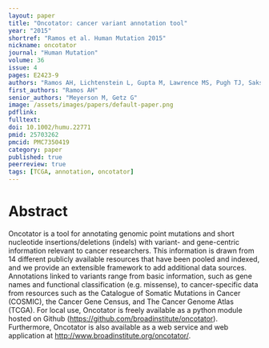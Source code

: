 ```yaml
---
layout: paper
title: "Oncotator: cancer variant annotation tool"
year: "2015"
shortref: "Ramos et al. Human Mutation 2015"
nickname: oncotator
journal: "Human Mutation"
volume: 36
issue: 4
pages: E2423-9
authors: "Ramos AH, Lichtenstein L, Gupta M, Lawrence MS, Pugh TJ, Saksena G, Meyerson M, Getz G"
first_authors: "Ramos AH"
senior_authors: "Meyerson M, Getz G"
image: /assets/images/papers/default-paper.png
pdflink:
fulltext:
doi: 10.1002/humu.22771
pmid: 25703262
pmcid: PMC7350419
category: paper
published: true
peerreview: true
tags: [TCGA, annotation, oncotator]
---
```


# Abstract

Oncotator is a tool for annotating genomic point mutations and short nucleotide insertions/deletions (indels) with variant- and gene-centric information relevant to cancer researchers. This information is drawn from 14 different publicly available resources that have been pooled and indexed, and we provide an extensible framework to add additional data sources. Annotations linked to variants range from basic information, such as gene names and functional classification (e.g. missense), to cancer-specific data from resources such as the Catalogue of Somatic Mutations in Cancer (COSMIC), the Cancer Gene Census, and The Cancer Genome Atlas (TCGA). For local use, Oncotator is freely available as a python module hosted on Github (https://github.com/broadinstitute/oncotator). Furthermore, Oncotator is also available as a web service and web application at http://www.broadinstitute.org/oncotator/.


